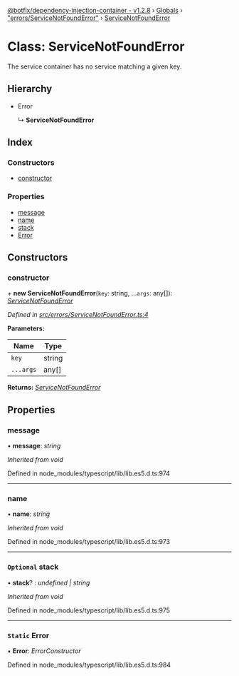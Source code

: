 [@botflx/dependency-injection-container - v1.2.8](../README.md) › [Globals](../globals.md) › ["errors/ServiceNotFoundError"](../modules/_errors_servicenotfounderror_.md) › [ServiceNotFoundError](_errors_servicenotfounderror_.servicenotfounderror.md)

# Class: ServiceNotFoundError

The service container has no service matching a given key.

## Hierarchy

* Error

  ↳ **ServiceNotFoundError**

## Index

### Constructors

* [constructor](_errors_servicenotfounderror_.servicenotfounderror.md#constructor)

### Properties

* [message](_errors_servicenotfounderror_.servicenotfounderror.md#message)
* [name](_errors_servicenotfounderror_.servicenotfounderror.md#name)
* [stack](_errors_servicenotfounderror_.servicenotfounderror.md#optional-stack)
* [Error](_errors_servicenotfounderror_.servicenotfounderror.md#static-error)

## Constructors

###  constructor

\+ **new ServiceNotFoundError**(`key`: string, ...`args`: any[]): *[ServiceNotFoundError](_errors_servicenotfounderror_.servicenotfounderror.md)*

*Defined in [src/errors/ServiceNotFoundError.ts:4](https://github.com/botflux/dependency-injection-container/blob/68c7325/src/errors/ServiceNotFoundError.ts#L4)*

**Parameters:**

Name | Type |
------ | ------ |
`key` | string |
`...args` | any[] |

**Returns:** *[ServiceNotFoundError](_errors_servicenotfounderror_.servicenotfounderror.md)*

## Properties

###  message

• **message**: *string*

*Inherited from void*

Defined in node_modules/typescript/lib/lib.es5.d.ts:974

___

###  name

• **name**: *string*

*Inherited from void*

Defined in node_modules/typescript/lib/lib.es5.d.ts:973

___

### `Optional` stack

• **stack**? : *undefined | string*

*Inherited from void*

Defined in node_modules/typescript/lib/lib.es5.d.ts:975

___

### `Static` Error

▪ **Error**: *ErrorConstructor*

Defined in node_modules/typescript/lib/lib.es5.d.ts:984
